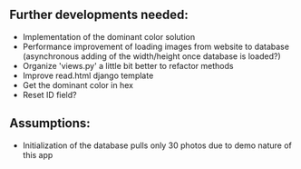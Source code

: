 ## Further developments needed:

- Implementation of the dominant color solution
- Performance improvement of loading images from website to database (asynchronous adding of the width/height once database is loaded?)
- Organize 'views.py' a little bit better to refactor methods
- Improve read.html django template
- Get the dominant color in hex
- Reset ID field?

## Assumptions:
- Initialization of the database pulls only 30 photos due to demo nature of this app
